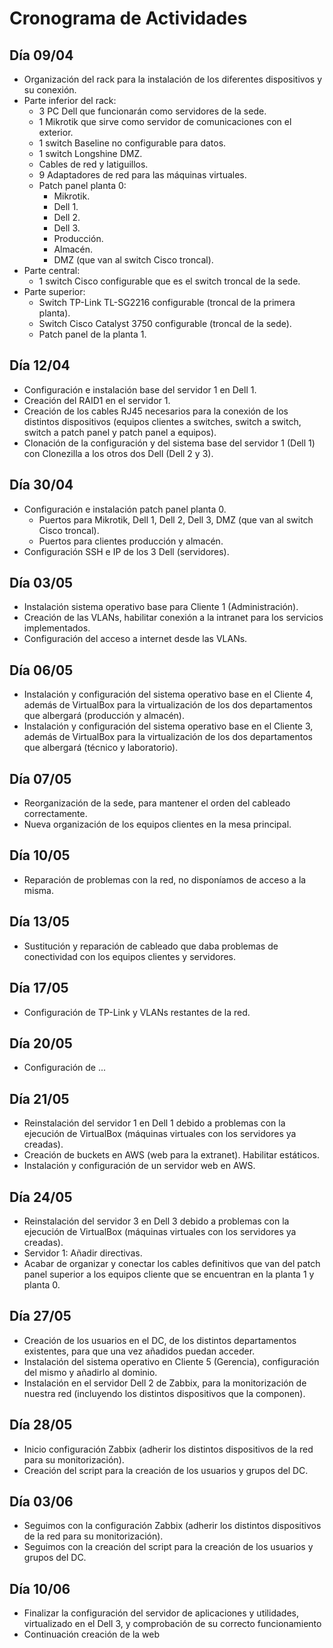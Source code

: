 # Cronograma de Actividades

## Día 09/04
- Organización del rack para la instalación de los diferentes dispositivos y su conexión.
- Parte inferior del rack:
  - 3 PC Dell que funcionarán como servidores de la sede.
  - 1 Mikrotik que sirve como servidor de comunicaciones con el exterior.
  - 1 switch Baseline no configurable para datos.
  - 1 switch Longshine DMZ.
  - Cables de red y latiguillos.
  - 9 Adaptadores de red para las máquinas virtuales.
  - Patch panel planta 0:
    - Mikrotik.
    - Dell 1.
    - Dell 2.
    - Dell 3.
    - Producción.
    - Almacén.
    - DMZ (que van al switch Cisco troncal).
- Parte central:
  - 1 switch Cisco configurable que es el switch troncal de la sede.
- Parte superior:
  - Switch TP-Link TL-SG2216 configurable (troncal de la primera planta).
  - Switch Cisco Catalyst 3750 configurable (troncal de la sede).
  - Patch panel de la planta 1.

## Día 12/04
- Configuración e instalación base del servidor 1 en Dell 1.
- Creación del RAID1 en el servidor 1.
- Creación de los cables RJ45 necesarios para la conexión de los distintos dispositivos (equipos clientes a switches, switch a switch, switch a patch panel y patch panel a equipos).
- Clonación de la configuración y del sistema base del servidor 1 (Dell 1) con Clonezilla a los otros dos Dell (Dell 2 y 3).

## Día 30/04
- Configuración e instalación patch panel planta 0.
  - Puertos para Mikrotik, Dell 1, Dell 2, Dell 3, DMZ (que van al switch Cisco troncal).
  - Puertos para clientes producción y almacén.
- Configuración SSH e IP de los 3 Dell (servidores).

## Día 03/05
- Instalación sistema operativo base para Cliente 1 (Administración).
- Creación de las VLANs, habilitar conexión a la intranet para los servicios implementados.
- Configuración del acceso a internet desde las VLANs.

## Día 06/05
- Instalación y configuración del sistema operativo base en el Cliente 4, además de VirtualBox para la virtualización de los dos departamentos que albergará (producción y almacén).
- Instalación y configuración del sistema operativo base en el Cliente 3, además de VirtualBox para la virtualización de los dos departamentos que albergará (técnico y laboratorio).

## Día 07/05
- Reorganización de la sede, para mantener el orden del cableado correctamente.
- Nueva organización de los equipos clientes en la mesa principal.

## Día 10/05
- Reparación de problemas con la red, no disponíamos de acceso a la misma.

## Día 13/05
- Sustitución y reparación de cableado que daba problemas de conectividad con los equipos clientes y servidores.

## Día 17/05
- Configuración de TP-Link y VLANs restantes de la red.

## Día 20/05
- Configuración de ...

## Día 21/05
- Reinstalación del servidor 1 en Dell 1 debido a problemas con la ejecución de VirtualBox (máquinas virtuales con los servidores ya creadas).
- Creación de buckets en AWS (web para la extranet). Habilitar estáticos.
- Instalación y configuración de un servidor web en AWS.

## Día 24/05
- Reinstalación del servidor 3 en Dell 3 debido a problemas con la ejecución de VirtualBox (máquinas virtuales con los servidores ya creadas).
- Servidor 1: Añadir directivas.
- Acabar de organizar y conectar los cables definitivos que van del patch panel superior a los equipos cliente que se encuentran en la planta 1 y planta 0.

## Día 27/05
- Creación de los usuarios en el DC, de los distintos departamentos existentes, para que una vez añadidos puedan acceder.
- Instalación del sistema operativo en Cliente 5 (Gerencia), configuración del mismo y añadirlo al dominio.
- Instalación en el servidor Dell 2 de Zabbix, para la monitorización de nuestra red (incluyendo los distintos dispositivos que la componen).

## Día 28/05
- Inicio configuración Zabbix (adherir los distintos dispositivos de la red para su monitorización).
- Creación del script para la creación de los usuarios y grupos del DC.

## Día 03/06
- Seguimos con la configuración Zabbix (adherir los distintos dispositivos de la red para su monitorización).
- Seguimos con la creación del script para la creación de los usuarios y grupos del DC.

## Día 10/06
- Finalizar la configuración del servidor de aplicaciones y utilidades, virtualizado en el Dell 3, y comprobación de su correcto funcionamiento
- Continuación creación de la web
